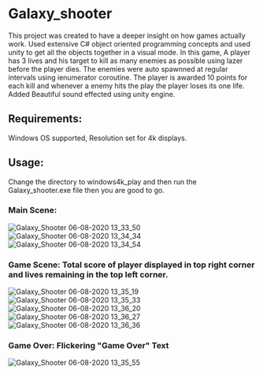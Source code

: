 # Galaxy_shooter

This project was created to have a deeper insight on how games actually work.
Used extensive C# object oriented programming concepts and used unity to get all the objects together in a visual mode.
In this game, A player has 3 lives and his target to kill as many enemies as possible using lazer before the player dies.
The enemies were auto spawnned at regular intervals using ienumerator coroutine.
The player is awarded 10 points for each kill and whenever a enemy hits the play the player loses its one life.
Added Beautiful sound effected using unity engine.

## Requirements:
Windows OS supported, Resolution set for 4k displays.

## Usage:
Change the directory to windows4k_play and then run the Galaxy_shooter.exe file then you are good to go.

### Main Scene:
![Galaxy_Shooter 06-08-2020 13_33_50](https://user-images.githubusercontent.com/45798981/89539154-09e4e800-d819-11ea-96c8-c49a4e1d96c3.png)
![Galaxy_Shooter 06-08-2020 13_34_34](https://user-images.githubusercontent.com/45798981/89539165-0cdfd880-d819-11ea-9fd7-1342a4f441db.png)
![Galaxy_Shooter 06-08-2020 13_34_54](https://user-images.githubusercontent.com/45798981/89539169-0ea99c00-d819-11ea-8983-2961f0f62d6e.png)

### Game Scene: Total score of player displayed in top right corner and lives remaining in the top left corner.
![Galaxy_Shooter 06-08-2020 13_35_19](https://user-images.githubusercontent.com/45798981/89539456-621bea00-d819-11ea-86e5-ad110e559387.png)
![Galaxy_Shooter 06-08-2020 13_35_33](https://user-images.githubusercontent.com/45798981/89539476-6942f800-d819-11ea-92c1-4952c2af1413.png)
![Galaxy_Shooter 06-08-2020 13_36_20](https://user-images.githubusercontent.com/45798981/89539491-6ea04280-d819-11ea-9234-175fc0165970.png)
![Galaxy_Shooter 06-08-2020 13_36_27](https://user-images.githubusercontent.com/45798981/89539499-719b3300-d819-11ea-8368-10e4d6067b9c.png)
![Galaxy_Shooter 06-08-2020 13_36_36](https://user-images.githubusercontent.com/45798981/89539509-74962380-d819-11ea-99d9-f569e1bd700a.png)

### Game Over: Flickering "Game Over" Text
![Galaxy_Shooter 06-08-2020 13_35_55](https://user-images.githubusercontent.com/45798981/89539621-a0b1a480-d819-11ea-82f3-a8295749ca7a.png)

